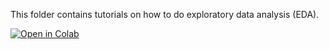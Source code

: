 This folder contains tutorials on how to do exploratory data analysis (EDA).


[![Open in Colab](https://colab.research.google.com/assets/colab-badge.svg)](https://colab.research.google.com/github/manaranjanp/LLMTutorials/blob/main/EDA/LLM_Powered_EDA_using_Langchain_v1.ipynb)


